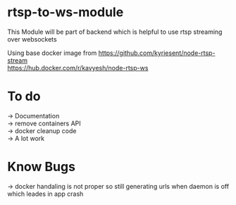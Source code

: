 # rtsp-to-ws-module
This Module will be part of backend  which is helpful to use rtsp streaming over websockets

Using base docker image from 
https://github.com/kyriesent/node-rtsp-stream<br>
https://hub.docker.com/r/kavyesh/node-rtsp-ws

# To do
-> Documentation<br>
-> remove containers API<br>
-> docker cleanup code<br>
-> A lot work

# Know Bugs

-> docker handaling is not proper so still generating urls when daemon is off which leades in app crash<br>